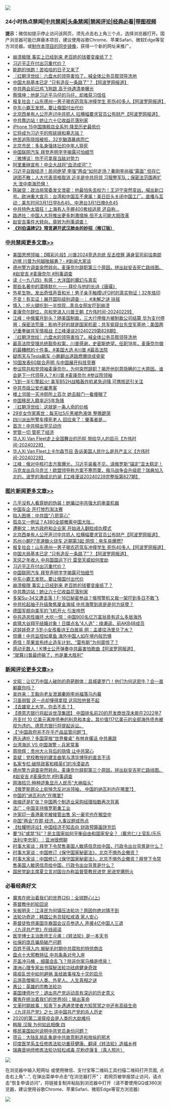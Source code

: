 ![](https://raw.githubusercontent.com/jsvpn/jsproxy/dev/64photo/fqnews-qr.jpg)

<div id="tt">
<h3>24小时热点禁闻|<a href="#%E4%B8%AD%E5%85%B1%E7%A6%81%E9%97%BB%E6%9B%B4%E5%A4%9A%E6%96%87%E7%AB%A0">中共禁闻</a>|<a href="#%E5%9B%BE%E7%89%87%E6%96%B0%E9%97%BB%E6%9B%B4%E5%A4%9A%E6%96%87%E7%AB%A0">头条禁闻</a>|<a href="#%E6%96%B0%E9%97%BB%E8%AF%84%E8%AE%BA%E6%9B%B4%E5%A4%9A%E6%96%87%E7%AB%A0">禁闻评论|<a href="#%E5%BF%85%E7%9C%8B%E7%BB%8F%E5%85%B8%E5%A5%BD%E6%96%87">经典必看</a>|<a href="https://fanb1.xyz/3" target="_blank">带图视频</a></h3>
<div><b>提示：</b>微信如提示停止访问该网页，须先点击右上角三个点，选择浏览器打开。国产浏览器可能已屏蔽本项目，建议使用谷歌Chrome、苹果Safari、微软Edge等官方浏览器。或<a href="%E5%88%B6%E4%BD%9Cgit%E7%A6%81%E9%97%BB%E9%95%9C%E5%83%8F.md">制作本项目的同步镜像</a>，获得一个新的网址来推广。</div>
<ul>

<li><a href="/topimagenews/20240301/2007424.md">崩溃极限 事实上已经到来 老百姓的钱要变废纸了？</a></li>
<li><a href="/topimagenews/20240301/2007507.md">习近平正在付出沉重代价？</a></li>
<li><a href="/comments/20240301/2007410.md">能跑的快跑！苦哈哈的日子又来了</a></li>
<li><a href="/cbnews/20240301/2007524.md">〖红朝浮世绘〗六盘水的领导害怕了，喊全体公务员帮领导洗地</a></li>
<li><a href="/topimagenews/20240301/2007519.md">中国大局基本已定 “只有造反一条路了”？【阿波罗网报道】</a></li>
<li><a href="/cnnews/20240301/2007534.md">中共两会前已鸡飞狗跳 高干待遇清单曝光</a></li>
<li><a href="/comments/20240301/2007409.md">蔡慎坤：他是习近平马仔的马仔，却难获习信任</a></li>
<li><a href="/topimagenews/20240301/2007697.md">报复社会！山东德州一男子喝农药驾车冲撞学生 死伤40多人【阿波罗网报道】</a></li>
<li><a href="/topimagenews/20240301/2007440.md">中东小霸王发怒，要让俄国付出代价</a></li>
<li><a href="/topimagenews/20240302/2007762.md">北京西单有人公开声讨中共抓人 拉横幅要求官员公布财产【阿波罗网报道】</a></li>
<li><a href="/topimagenews/20240301/2007423.md">中共靠边站！她让六十亿收益花落别家</a></li>
<li><a href="/cnnews/20240301/2007614.md">iPhone 15中国旗舰店全系列 降至历史最低价</a></li>
<li><a href="/comments/20240301/2007443.md">它将成为习近平的照妖镜和墓志铭？</a></li>
<li><a href="/yule/20240301/2007601.md">他苦追陈晓旭被拒，32岁酗酒暴病而亡</a></li>
<li><a href="/ccpdope/20240301/2007695.md">北京市民：多名身强体壮的中年人猝死</a></li>
<li><a href="/topimagenews/20240301/2007453.md">中国联网汽车 拜登声明字字揭露可怕细节</a></li>
<li><a href="/ssgc/20240301/2007477.md">〖微博谈〗你不可拿我当敌对势力</a></li>
<li><a href="/cnnews/20240301/2007582.md">阿里重磅宣布！中企大战将“血流成河”？</a></li>
<li><a href="/sohnews/20240301/2007607.md">习近平自毁经济！民间绝望 李强“两会”如何走场？秦刚李尚福“露面” 但存亡谜团不散；人大代表资格取消 近半是中共将领 习狠整军队；保密法范围再扩大 泄中南海恐惧！</a></li>
<li><a href="/sohnews/20240301/2007657.md">陈破空：政治局常委发文泄密：他最怕失去权力！王沪宁突然变凶，喊出新口号。欧洲重大宣示：台湾和中国互不隶属！美日巨头关闭中国工厂。直播与互动：美东时间3月1日早8点45、中港台3月1日晚9点45</a></li>
<li><a href="/cnnews/20240301/2007600.md">中共特色太猖狂！上海有人手握400套经适房 还自称…</a></li>
<li><a href="/headline/20240301/2007669.md">路透社：中国人大将推出更多刺激措施 但不太可能大胆改革</a></li>
<li><a href="/sohnews/20240301/2007676.md">赵安吉事件大转向，竟转为刑事调查！</a></li>
<li><b><a href="/comments/20200207/1272816.md" target="_blank">《刘伯温碑记》预言避开武汉肺炎的妙招（修订版）</a></b></li>
</ul>
</div>

<div class="catlist">
<h3><a href="/cbnews/" target="_blank">中共禁闻</a><span><a href="/cbnews/" target="_blank" rel="nofollow">更多文章>></a></span></h3>
<ul>
<li><a href="/cbnews/20240302/2007855.md" target="_blank">美国思想领袖：【精彩片段】川普2024竞选总统 反击控罪 满身官司前往南部边境 川普为何越挫越勇？- #新闻大家谈</a></li>
<li><a href="/comments/20240302/2007831.md" target="_blank">德州警方调查突然转向，麦康奈尔辞职第三个原因，拼出赵安吉死亡路线图。#赵安吉 #麦康奈尔 #刑事调查</a></li>
<li><a href="/cbnews/20240301/2007630.md" target="_blank">读《一九八四》有感：大洋国的魔幻与真实</a></li>
<li><a href="/cbnews/20240301/2007631.md" target="_blank">那些名著中的潜移默化 —— 拜伦与他的长诗《唐璜》</a></li>
<li><a href="/comments/20240301/2007591.md" target="_blank">外星生物，发出奇怪声音和光！男子亲手触摸UFO时的真实物证！32年烙印不变！有实证！展开国际级别调查⋯｜ #未解之谜 扶摇</a></li>
<li><a href="/cbnews/20240301/2007556.md" target="_blank">慎入：吃火腿吃到一半惊现…青岛女网友吓到崩溃</a></li>
<li><a href="/comments/20240301/2007536.md" target="_blank">麦康奈尔辞位，共和党进入川普王朝【方伟时间-20240229】</a></li>
<li><a href="/cbnews/20240301/2007533.md" target="_blank">江峰：中俄蜜月到头？随美国制裁，三大行停俄方被制裁公司结算 华为支付停用；保密法荒唐：影响不好的就是国家机密；共军偷窥台东空军基地；美国两记重拳破共军情报战【江峰漫谈20240229第828期】</a></li>
<li><a href="/cbnews/20240301/2007524.md" target="_blank">〖红朝浮世绘〗六盘水的领导害怕了，喊全体公务员帮领导洗地</a></li>
<li><a href="/comments/20240301/2007474.md" target="_blank">最高法院受理总统豁免权案，川普感谢，史密斯绝望。任职18年，麦康奈尔做的最糟糕的十件事。#美国大选 #川普 #最高法院</a></li>
<li><a href="/cbnews/20240301/2007454.md" target="_blank">疑雨天与Tesla飙车 小鹏翻出道路燃爆烧成骨架</a></li>
<li><a href="/cbnews/20240229/2007229.md" target="_blank">10国发表6G联合声明 与中国展开科技竞赛</a></li>
<li><a href="/comments/20240229/2007221.md" target="_blank">参议院共和党领袖麦康奈尔，为何突然辞职？揭开他刻意隐瞒的三大原因。谁会是下一代领导人？#川普 #麦康奈尔 #参议院领袖</a></li>
<li><a href="/cbnews/20240229/2007189.md" target="_blank">飞到一半引擎起火! 美军B52H战略轰炸机紧急迫降 可携核武引关注</a></li>
<li><a href="/cbnews/20240229/2007166.md" target="_blank">中共市级公安也雇黑客</a></li>
<li><a href="/cbnews/20240229/2007111.md" target="_blank">楼上邻居一天冲厕所上百次 她去敲门一看傻眼了</a></li>
<li><a href="/cbnews/20240229/2007092.md" target="_blank">中国移民入籍率近5年急降</a></li>
<li><a href="/cbnews/20240229/2007084.md" target="_blank">〖红朝浮世绘〗这就是一条人命的价格</a></li>
<li><a href="/cbnews/20240229/2007065.md" target="_blank">29岁女作家离世：每天吐5斤黑褐色液体 整晚跪哭</a></li>
<li><a href="/cbnews/20240229/2007064.md" target="_blank">四川派出所警车撞死老人 回应来了：肇事者是…</a></li>
<li><a href="/cbnews/20240229/2007018.md" target="_blank">首次！中共释出罕见动作</a></li>
<li><a href="/cbnews/20240229/2007017.md" target="_blank">党管一切 管死了经济</a></li>
<li><a href="/comments/20240229/2007002.md" target="_blank">华人Xi Van Fleet走上全国舞台的历程 带给华人的启示【方伟时间-20240228】</a></li>
<li><a href="/comments/20240229/2007000.md" target="_blank">华人Xi Van Fleet上卡尔森节目 告诉美国人民什么是共产主义【方伟时间-20240228】</a></li>
<li><a href="/cbnews/20240229/2006972.md" target="_blank">江峰：俄对中核打击方案爆光，习近平装看不见，请俄罗斯“锚定”亚太稳定！马克龙出兵乌克兰！欧盟领导称方案不寒而栗，俄乌战争会升级麽？瑞典加入北约，波罗的海成北约湖【江峰漫谈20240228完整版第827期】</a></li>

</ul>
</div>
<div class="catlist">
<h3><a href="/topimagenews/" target="_blank">图片新闻</a><span><a href="/topimagenews/" target="_blank" rel="nofollow">更多文章>></a></span></h3>
<ul>
<li><a href="/topimagenews/20240302/2007871.md" target="_blank">几乎没有人看穿她的伪装！她骗过中共强大的审查机器</a></li>
<li><a href="/topimagenews/20240302/2007870.md" target="_blank">中国车企 开打惨烈淘汰赛</a></li>
<li><a href="/topimagenews/20240302/2007859.md" target="_blank">陷入困境：中共国“八箭穿心”</a></li>
<li><a href="/topimagenews/20240302/2007858.md" target="_blank">孤岛又一例证？A380全部撤离中国大陆…</a></li>
<li><a href="/topimagenews/20240302/2007857.md" target="_blank">遭删文：地方政府和企业家 开始进入翻脸成仇模式</a></li>
<li><a href="/topimagenews/20240302/2007762.md" target="_blank">北京西单有人公开声讨中共抓人 拉横幅要求官员公布财产【阿波罗网报道】</a></li>
<li><a href="/topimagenews/20240302/2007741.md" target="_blank">苏州小鹏P7竞速酿火烧车 近期第3起 网惊：电车易爆燃?</a></li>
<li><a href="/topimagenews/20240301/2007697.md" target="_blank">报复社会！山东德州一男子喝农药驾车冲撞学生 死伤40多人【阿波罗网报道】</a></li>
<li><a href="/topimagenews/20240301/2007519.md" target="_blank">中国大局基本已定 “只有造反一条路了”？【阿波罗网报道】</a></li>
<li><a href="/topimagenews/20240301/2007518.md" target="_blank">天惩之年收人 中共国国运下行 雷至天威如何度劫</a></li>
<li><a href="/topimagenews/20240301/2007507.md" target="_blank">习近平正在付出沉重代价？</a></li>
<li><a href="/topimagenews/20240301/2007453.md" target="_blank">中国联网汽车 拜登声明字字揭露可怕细节</a></li>
<li><a href="/topimagenews/20240301/2007440.md" target="_blank">中东小霸王发怒，要让俄国付出代价</a></li>
<li><a href="/topimagenews/20240301/2007424.md" target="_blank">崩溃极限 事实上已经到来 老百姓的钱要变废纸了？</a></li>
<li><a href="/topimagenews/20240301/2007423.md" target="_blank">中共靠边站！她让六十亿收益花落别家</a></li>
<li><a href="/topimagenews/20240301/2007376.md" target="_blank">多架Su-34又遭击落！F-16已秘密参战？俄预警机又栽一架吓到多日不敢飞</a></li>
<li><a href="/topimagenews/20240301/2007375.md" target="_blank">中共抡起袖子升级聚焦厦金海域 中共海警到底是是何方妖孽？</a></li>
<li><a href="/topimagenews/20240229/2007210.md" target="_blank">德国军舰向美军的飞机开火 引发哗然</a></li>
<li><a href="/topimagenews/20240229/2007199.md" target="_blank">中共造恶性循环 大吃一惊：中国900名亿万富翁竟有这么多居海外</a></li>
<li><a href="/topimagenews/20240229/2007188.md" target="_blank">疯猜大谷翔平结婚对象！日媒点名“4人选”：绫濑遥、前AKB48成员</a></li>
<li><a href="/topimagenews/20240229/2007136.md" target="_blank">这娃娃奇才 5岁小女孩看诗王白居易 网：孟婆往汤里兑了水？</a></li>
<li><a href="/topimagenews/20240229/2007126.md" target="_blank">惊爆！中共监控如章鱼 海外中国人如在境内般恐惧</a></li>
<li><a href="/topimagenews/20240229/2007125.md" target="_blank">奇怪！苹果宣布终止造车计划，“雷布斯”为何震惊了？</a></li>
<li><a href="/topimagenews/20240229/2007087.md" target="_blank">感动无数人！K博士公开弹奏中共最害怕歌曲【阿波罗网报道】</a></li>
<li><a href="/topimagenews/20240229/2007035.md" target="_blank">“就算川普最终输了，也是重大胜利”</a></li>

</ul>
</div>
<div class="catlist">
<h3><a href="/comments/" target="_blank">新闻评论</a><span><a href="/comments/" target="_blank" rel="nofollow">更多文章>></a></span></h3>
<ul>
<li><a href="/comments/20240302/2007869.md" target="_blank">文昭：让亿万中国人破防的奇葩群体：县城婆罗门！他们为何这麽牛？会一直躺赢你吗？</a></li>
<li><a href="/comments/20240302/2007861.md" target="_blank">吴祚来：王毅向老友泄漏秦刚李尚福落马内幕</a></li>
<li><a href="/comments/20240302/2007860.md" target="_blank">习虽弱智 这一点却懂得拿捏 这风险他冒不起</a></li>
<li><a href="/comments/20240302/2007854.md" target="_blank">【去雄安上大学，你去不去？】</a></li>
<li><a href="/comments/20240302/2007853.md" target="_blank">【德意志银行将起诉世茂集团】 中国排名前20的开发商世茂未能在2022年7月支付 10 亿美元离岸债券的利息和本金，其价值117亿美元的全部海外债务被视为违约。德意志银行将提起诉讼。</a></li>
<li><a href="/comments/20240302/2007852.md" target="_blank">【“中国政府并不在乎产品监管问题”】</a></li>
<li><a href="/comments/20240302/2007842.md" target="_blank">两头通吃？多国穿梭“世界餐桌” 布林肯撂话 中共暴跳</a></li>
<li><a href="/comments/20240302/2007840.md" target="_blank">台湾海巡 VS 中国海警 &#8211; 兵家常事</a></li>
<li><a href="/comments/20240302/2007836.md" target="_blank">周晓辉：贵州大火背后的隐情 让中共窝心</a></li>
<li><a href="/comments/20240302/2007835.md" target="_blank">袁斌：党校教授的建言曲笔与清华博导的直言不讳</a></li>
<li><a href="/comments/20240302/2007834.md" target="_blank">名家专栏:破除政客和精英们的冷漠姿态</a></li>
<li><a href="/comments/20240302/2007831.md" target="_blank">德州警方调查突然转向，麦康奈尔辞职第三个原因，拼出赵安吉死亡路线图。#赵安吉 #麦康奈尔 #刑事调查</a></li>
<li><a href="/comments/20240302/2007826.md" target="_blank">网海拾贝:种种迹象显示人民币“大祸临头”</a></li>
<li><a href="/comments/20240302/2007813.md" target="_blank">【俄罗斯民众上街悼念反对派领袖， 中国的纳瓦利内在哪里?】</a></li>
<li><a href="/comments/20240302/2007803.md" target="_blank">中国的&#8221;纳瓦利内&#8221;在哪里?</a></li>
<li><a href="/comments/20240302/2007802.md" target="_blank">收缩还是扩张？中国两个制造业采购经理指数再次背离</a></li>
<li><a href="/comments/20240302/2007796.md" target="_blank">法广：中国支持俄罗斯重工业</a></li>
<li><a href="/comments/20240302/2007795.md" target="_blank">许家印一香港豪宅被接管出售 另一豪宅也在搬空中</a></li>
<li><a href="/comments/20240302/2007794.md" target="_blank">中国&#8221;两会&#8221;在即 经济、人事议题成热点</a></li>
<li><a href="/comments/20240302/2007766.md" target="_blank">【杜耀明评论】中国经济不知去向 财政预算画饼充饥</a></li>
<li><a href="/comments/20240301/2007735.md" target="_blank">要“抖”或禁“抖”？民主国家如何平衡自由和国家安全？（戴忠仁/上官乱/乐乐法利/李忠宪）｜亚洲很想聊</a></li>
<li><a href="/comments/20240301/2007732.md" target="_blank">时事大家谈：拜登下令禁售美国人敏感信息给中国，行政令出台背景是什么？</a></li>
<li><a href="/comments/20240301/2007731.md" target="_blank">时事大家谈：中国修订《保守国家秘密法》，北京不惧外企撤资？</a></li>
<li><a href="/comments/20240301/2007702.md" target="_blank">时事大家谈：中国修订《保守国家秘密法》，北京不惧外企撤资？拜登下令禁售美国人敏感信息给中国，行政令出台背景是什么？</a></li>
<li><a href="/comments/20240301/2007662.md" target="_blank">国民党副主席夏立言对国台办称监督管教民进党 民进党爆怒火</a></li>

</ul>
</div>

<div class="catlist">
<h3>必看经典好文</h3>
<ul>
<li><a href="/comments/20181210/1044798.md" target="_blank">魔鬼在统治着我们的世界(26)：全球野心(上)</a></li>
<li><a href="/comments/20220503/1727726.md" target="_blank">基督教中的轮回说</a></li>
<li><a href="/comments/20220531/1739728.md" target="_blank">矢板明夫：江泽民为何镇压法轮功？原因你绝对猜不到</a></li>
<li><a href="/comments/20220710/1756469.md" target="_blank">法轮功奇迹：韩国公务员轻松戒酒 家人安心</a></li>
<li><a href="/taiwannews/20220804/1767098.md" target="_blank">基督徒牧师美国华裔国会议员参选人 声援4亿中国人三退</a></li>
<li><a href="/bookonline/20131116/201057.md" target="_blank">《九评共产党》在线阅读</a></li>
<li><a href="/comments/20220826/1776760.md" target="_blank">医学博士主治医师王元甫：《转法轮》是一本天书</a></li>
<li><a href="/comments/20230906/1929991.md" target="_blank">社保的庞氏骗局破产问题</a></li>
<li><a href="/lifebaike/20200711/1358994.md" target="_blank">百姓不得入内 揭秘毛时期中共腐败的特供商店</a></li>
<li><a href="/cbnews/20190701/1151453.md" target="_blank">盘点十大邪教特征 中共条条对号入座</a></li>
<li><a href="/comments/20231203/1969183.md" target="_blank">开盖冲马桶 ，细菌会乱飞？除非你家马桶是喷泉！</a></li>
<li><a href="/comments/20230226/1853388.md" target="_blank">澳洲心理专家出书探秘法轮功祛病健身奇效</a></li>
<li><a href="/comments/20200618/1346823.md" target="_blank">瘟疫乱世中如何避祸 圣经故事埃及十灾的启示</a></li>
<li><a href="/comments/20200919/82684.md" target="_blank">云游高僧揭示人类、外星人、人生真相之谜</a></li>
<li><a href="/comments/20200313/1292991.md" target="_blank">愚公：英雄的宗教法轮功</a></li>
<li><a href="/cnnews/20210819/1609201.md" target="_blank">美国律师叶宁：退出共产党运动具有深远的历史意义</a></li>
<li><a href="/topimagenews/20180524/947358.md" target="_blank">魔鬼在统治着我们的世界(6)：输出革命</a></li>
<li><a href="/comments/20200308/1290079.md" target="_blank">文革时期故事：知青下乡遇通灵使者方知冥冥之中还有高级生命</a></li>
<li><a href="/bookonline/20131116/201048.md" target="_blank">《九评共产党》之七 评中国共产党的杀人历史</a></li>
<li><a href="/comments/20200712/1359432.md" target="_blank">2020的第二波瘟疫会是人类的大劫难吗</a></li>
<li><a href="/bannedvideo/20220403/1714030.md" target="_blank">韩服 汉服 为何如此相像 四</a></li>
<li><a href="/comments/20220819/1773759.md" target="_blank">移民美国如何说明中共党员身份问题？</a></li>
<li><a href="/comments/20220730/1764893.md" target="_blank">项云：大陆乱局乱象是中共故意制造和放纵的邪术</a></li>
<li><a href="/comments/20220416/1720335.md" target="_blank">印度医学系主任修炼法轮功重获健康、翻译《转法轮》造福乡梓</a></li>
<li><a href="/comments/20210907/1620306.md" target="_blank">瑞典音响师修炼法轮功轻松戒毒 花粉症康复（真人照片）</a></li>

</ul>
</div>

![](https://raw.githubusercontent.com/jsvpn/jsproxy/dev/64photo/fqnews-qr.jpg)

在浏览器中输入短网址 或使用微信、支付宝等二维码工具扫描二维码打开页面, 点击右上角"...", 在弹出菜单中点击“在浏览器打开”； 若网页被举报禁止访问，请点击“恢复申请访问”，将链接复制并粘贴到浏览器中打开（请不要使用QQ或360浏览器，建议使用谷歌Chrome、苹果Safari、微软Edge等官方浏览器）

![](https://raw.githubusercontent.com/jsvpn/jsproxy/dev/64photo/wx.jpg)